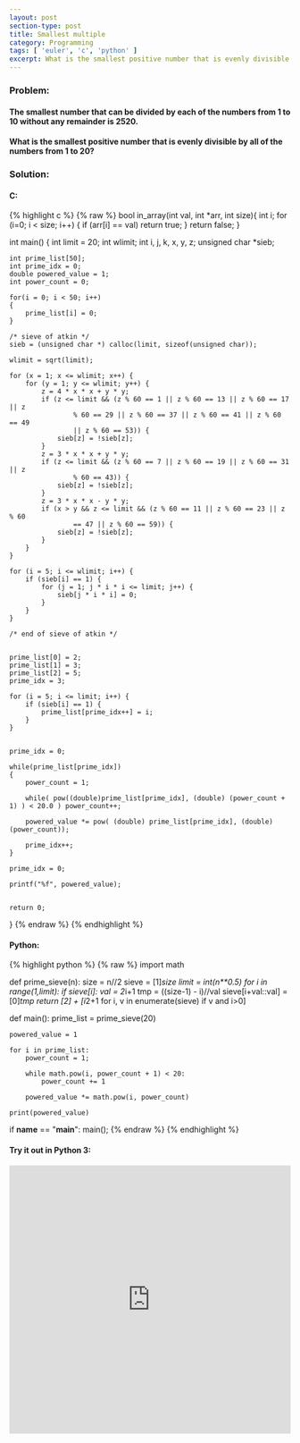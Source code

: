 ```yaml
---
layout: post
section-type: post
title: Smallest multiple
category: Programming
tags: [ 'euler', 'c', 'python' ]
excerpt: What is the smallest positive number that is evenly divisible by all of the numbers from 1 to 20?
---
```


### Problem:

#### The smallest number that can be divided by each of the numbers from 1 to 10 without any remainder is 2520.

#### What is the smallest positive number that is evenly divisible by all of the numbers from 1 to 20?


### Solution: 

#### C: 

{% highlight c %}
{% raw %}
bool in_array(int val, int *arr, int size){
    int i;
    for (i=0; i < size; i++) {
        if (arr[i] == val)
            return true;
    }
    return false;
}
 
int main() {
    int limit = 20;
    int wlimit;
    int i, j, k, x, y, z;
    unsigned char *sieb;

    int prime_list[50];
    int prime_idx = 0;
    double powered_value = 1;
    int power_count = 0;

    for(i = 0; i < 50; i++)
    {
        prime_list[i] = 0;
    }
  
    /* sieve of atkin */
    sieb = (unsigned char *) calloc(limit, sizeof(unsigned char));
 
    wlimit = sqrt(limit);
 
    for (x = 1; x <= wlimit; x++) {
        for (y = 1; y <= wlimit; y++) {
            z = 4 * x * x + y * y;
            if (z <= limit && (z % 60 == 1 || z % 60 == 13 || z % 60 == 17 || z
                    % 60 == 29 || z % 60 == 37 || z % 60 == 41 || z % 60 == 49
                    || z % 60 == 53)) {
                sieb[z] = !sieb[z];
            }
            z = 3 * x * x + y * y;
            if (z <= limit && (z % 60 == 7 || z % 60 == 19 || z % 60 == 31 || z
                    % 60 == 43)) {
                sieb[z] = !sieb[z];
            }
            z = 3 * x * x - y * y;
            if (x > y && z <= limit && (z % 60 == 11 || z % 60 == 23 || z % 60
                    == 47 || z % 60 == 59)) {
                sieb[z] = !sieb[z];
            }
        }
    }
 
    for (i = 5; i <= wlimit; i++) {
        if (sieb[i] == 1) {
            for (j = 1; j * i * i <= limit; j++) {
                sieb[j * i * i] = 0;
            }
        }
    }
 
    /* end of sieve of atkin */


    prime_list[0] = 2;
    prime_list[1] = 3;
    prime_list[2] = 5;
    prime_idx = 3;

    for (i = 5; i <= limit; i++) {
        if (sieb[i] == 1) {
            prime_list[prime_idx++] = i;
        }
    }


    prime_idx = 0;

    while(prime_list[prime_idx])
    {
        power_count = 1;
        
        while( pow((double)prime_list[prime_idx], (double) (power_count + 1) ) < 20.0 ) power_count++;

        powered_value *= pow( (double) prime_list[prime_idx], (double) (power_count));

        prime_idx++;
    }

    prime_idx = 0;
    
    printf("%f", powered_value);


    return 0;
}
{% endraw %}
{% endhighlight %} 

#### Python:

{% highlight python %}
{% raw %}
import math

def prime_sieve(n):
    size = n//2
    sieve = [1]*size
    limit = int(n**0.5)
    for i in range(1,limit):
        if sieve[i]:
            val = 2*i+1
            tmp = ((size-1) - i)//val 
            sieve[i+val::val] = [0]*tmp
    return [2] + [i*2+1 for i, v in enumerate(sieve) if v and i>0]
    

def main():
    prime_list = prime_sieve(20)    
    
    powered_value = 1
    
    for i in prime_list:
        power_count = 1;
        
        while math.pow(i, power_count + 1) < 20:
            power_count += 1
        
        powered_value *= math.pow(i, power_count)

    print(powered_value)
    
if __name__ == "__main__":
    main();
{% endraw %}
{% endhighlight %}

#### Try it out in Python 3:
<iframe style="width: 100%; height: 480px; border: none;" name="embedded_python_anywhere" src="https://www.pythonanywhere.com/embedded3/"></iframe>